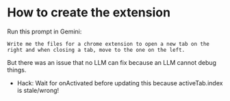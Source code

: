 
# How to create the extension

Run this prompt in Gemini:
```
Write me the files for a chrome extension to open a new tab on the right and when closing a tab, move to the one on the left.
```

But there was an issue that no LLM can fix because an LLM cannot debug things.
- Hack: Wait for onActivated before updating this because activeTab.index is stale/wrong!
